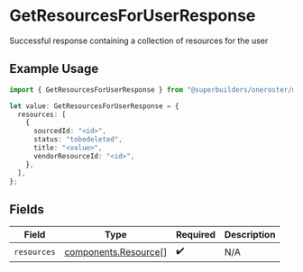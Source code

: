 # GetResourcesForUserResponse

Successful response containing a collection of resources for the user

## Example Usage

```typescript
import { GetResourcesForUserResponse } from "@superbuilders/oneroster/models/operations";

let value: GetResourcesForUserResponse = {
  resources: [
    {
      sourcedId: "<id>",
      status: "tobedeleted",
      title: "<value>",
      vendorResourceId: "<id>",
    },
  ],
};
```

## Fields

| Field                                                        | Type                                                         | Required                                                     | Description                                                  |
| ------------------------------------------------------------ | ------------------------------------------------------------ | ------------------------------------------------------------ | ------------------------------------------------------------ |
| `resources`                                                  | [components.Resource](../../models/components/resource.md)[] | :heavy_check_mark:                                           | N/A                                                          |